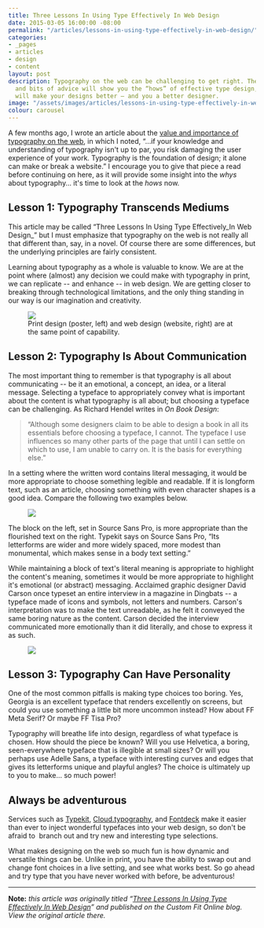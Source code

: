 ```yaml
---
title: Three Lessons In Using Type Effectively In Web Design
date: 2015-03-05 16:00:00 -08:00
permalink: "/articles/lessons-in-using-type-effectively-in-web-design/"
categories:
- _pages
- articles
- design
- content
layout: post
description: Typography on the web can be challenging to get right. These three lessons
  and bits of advice will show you the “hows” of effective type design, and how they
  will make your designs better — and you a better designer.
image: "/assets/images/articles/lessons-in-using-type-effectively-in-web-design/typography-print-vs-web.jpg"
colour: carousel
---
```


A few months ago, I wrote an article about the [value and importance of typography on the web](/news/2014/11/26/value-and-importance-of-typography-on-the-web/ "Value and Importance of Typography On the Web"), in which I noted, “…if your knowledge and understanding of typography isn't up to par, you risk damaging the user experience of your work. Typography is the foundation of design; it alone can make or break a website.” I encourage you to give that piece a read before continuing on here, as it will provide some insight into the _whys_ about typography… it's time to look at the _hows_ now.

## Lesson 1: Typography Transcends Mediums

This article may be called “Three Lessons In Using Type Effectively_In Web Design_” but I must emphasize that typography on the web is not really all that different than, say, in a novel. Of course there are some differences, but the underlying principles are fairly consistent.

Learning about typography as a whole is valuable to know. We are at the point where (almost) any decision we could make with typography in print, we can replicate -- and enhance -- in web design. We are getting closer to breaking through technological limitations, and the only thing standing in our way is our imagination and creativity.

<figure>
    <img src="{{site.url}}/assets/images/articles/lessons-in-using-type-effectively-in-web-design/typography-print-vs-web.jpg" />
    <figcaption>Print design (poster, left) and web design (website, right) are at the same point of capability.</figcaption>
</figure>

## Lesson 2: Typography Is About Communication

The most important thing to remember is that typography is all about communicating -- be it an emotional, a concept, an idea, or a literal message. Selecting a typeface to appropriately convey what is important about the content is what typography is all about; but choosing a typeface can be challenging. As Richard Hendel writes in _On Book Design_:

>“Although some designers claim to be able to design a book in all its essentials before choosing a typeface, I cannot. The typeface I use influences so many other parts of the page that until I can settle on which to use, I am unable to carry on. It is the basis for everything else.”

In a setting where the written word contains literal messaging, it would be more appropriate to choose something legible and readable. If it is longform text, such as an article, choosing something with even character shapes is a good idea. Compare the following two examples below.

<figure>
    <img src="{{site.url}}/assets/images/articles/lessons-in-using-type-effectively-in-web-design/good-vs-bad-longform.png" />
</figure>

The block on the left, set in Source Sans Pro, is more appropriate than the flourished text on the right. Typekit says on Source Sans Pro, “Its letterforms are wider and more widely spaced, more modest than monumental, which makes sense in a body text setting.”

While maintaining a block of text's literal meaning is appropriate to highlight the content's meaning, sometimes it would be more appropriate to highlight it's emotional (or abstract) messaging. Acclaimed graphic designer David Carson once typeset an entire interview in a magazine in Dingbats -- a typeface made of icons and symbols, not letters and numbers. Carson's interpretation was to make the text unreadable, as he felt it conveyed the same boring nature as the content. Carson decided the interview communicated more emotionally than it did literally, and chose to express it as such.

<figure>
    <img src="{{site.url}}/assets/images/articles/lessons-in-using-type-effectively-in-web-design/david-carson-wingdings.jpg" />
</figure>

## Lesson 3: Typography Can Have Personality

One of the most common pitfalls is making type choices too boring. Yes, Georgia is an excellent typeface that renders excellently on screens, but could you use something a little bit more uncommon instead? How about FF Meta Serif? Or maybe FF Tisa Pro?

Typography will breathe life into design, regardless of what typeface is chosen. How should the piece be known? Will you use Helvetica, a boring, seen-everywhere typeface that is illegible at small sizes? Or will you perhaps use Adelle Sans, a typeface with interesting curves and edges that gives its letterforms unique and playful angles? The choice is ultimately up to you to make… so much power!

## Always be adventurous

Services such as [Typekit](http://typekit.com/ "Typekit web fonts"), [Cloud.typography](http://www.typography.com/cloud/welcome/ "Cloud.typography, the webfont solution for design professionals."), and [Fontdeck](http://fontdeck.com/ "Fontdeck web fonts") make it easier than ever to inject wonderful typefaces into your web design, so don't be afraid to  branch out and try new and interesting type selections.

What makes designing on the web so much fun is how dynamic and versatile things can be. Unlike in print, you have the ability to swap out and change font choices in a live setting, and see what works best. So go ahead and try type that you have never worked with before, be adventurous!

***

**Note:** *this article was originally titled “[Three Lessons In Using Type Effectively In Web Design](http://customfitonline.com/news/2015/3/6/three-lessons-in-using-type-effectively-in-web-design/)” and published on the Custom Fit Online blog. View the original article there.*
